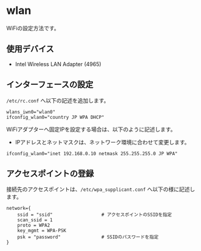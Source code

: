 # wlan

WiFiの設定方法です。

## 使用デバイス

* Intel Wireless LAN Adapter (4965)

## インターフェースの設定

`/etc/rc.conf` へ以下の記述を追加します。

```
wlans_iwn0="wlan0"
ifconfig_wlan0="country JP WPA DHCP"
```

WiFiアダプターへ固定IPを設定する場合は、以下のように記述します。

* IPアドレスとネットマスクは、ネットワーク環境に合わせて変更します。

```
ifconfig_wlan0="inet 192.168.0.10 netmask 255.255.255.0 JP WPA"
```

## アクセスポイントの登録

接続先のアクセスポイントは、`/etc/wpa_supplicant.conf` へ以下の様に記述します。

```
network={
    ssid = "ssid"                  # アクセスポイントのSSIDを指定
    scan_ssid = 1
    proto = WPA2
    key_mgmt = WPA-PSK
    psk = "password"               # SSIDのパスワードを指定
}
```
